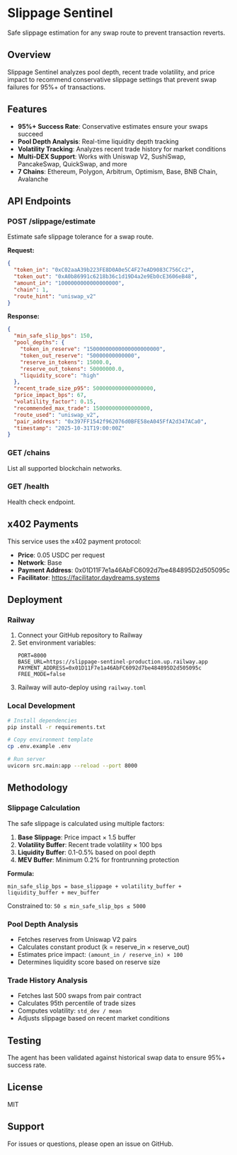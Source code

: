 # Slippage Sentinel

Safe slippage estimation for any swap route to prevent transaction reverts.

## Overview

Slippage Sentinel analyzes pool depth, recent trade volatility, and price impact to recommend conservative slippage settings that prevent swap failures for 95%+ of transactions.

## Features

- **95%+ Success Rate**: Conservative estimates ensure your swaps succeed
- **Pool Depth Analysis**: Real-time liquidity depth tracking
- **Volatility Tracking**: Analyzes recent trade history for market conditions
- **Multi-DEX Support**: Works with Uniswap V2, SushiSwap, PancakeSwap, QuickSwap, and more
- **7 Chains**: Ethereum, Polygon, Arbitrum, Optimism, Base, BNB Chain, Avalanche

## API Endpoints

### POST /slippage/estimate

Estimate safe slippage tolerance for a swap route.

**Request:**
```json
{
  "token_in": "0xC02aaA39b223FE8D0A0e5C4F27eAD9083C756Cc2",
  "token_out": "0xA0b86991c6218b36c1d19D4a2e9Eb0cE3606eB48",
  "amount_in": "1000000000000000000",
  "chain": 1,
  "route_hint": "uniswap_v2"
}
```

**Response:**
```json
{
  "min_safe_slip_bps": 150,
  "pool_depths": {
    "token_in_reserve": "15000000000000000000000",
    "token_out_reserve": "50000000000000",
    "reserve_in_tokens": 15000.0,
    "reserve_out_tokens": 50000000.0,
    "liquidity_score": "high"
  },
  "recent_trade_size_p95": 5000000000000000000,
  "price_impact_bps": 67,
  "volatility_factor": 0.15,
  "recommended_max_trade": 150000000000000000,
  "route_used": "uniswap_v2",
  "pair_address": "0x397FF1542f962076d0BFE58eA045FfA2d347ACa0",
  "timestamp": "2025-10-31T19:00:00Z"
}
```

### GET /chains

List all supported blockchain networks.

### GET /health

Health check endpoint.

## x402 Payments

This service uses the x402 payment protocol:

- **Price**: 0.05 USDC per request
- **Network**: Base
- **Payment Address**: 0x01D11F7e1a46AbFC6092d7be484895D2d505095c
- **Facilitator**: https://facilitator.daydreams.systems

## Deployment

### Railway

1. Connect your GitHub repository to Railway
2. Set environment variables:
   ```
   PORT=8000
   BASE_URL=https://slippage-sentinel-production.up.railway.app
   PAYMENT_ADDRESS=0x01D11F7e1a46AbFC6092d7be484895D2d505095c
   FREE_MODE=false
   ```
3. Railway will auto-deploy using `railway.toml`

### Local Development

```bash
# Install dependencies
pip install -r requirements.txt

# Copy environment template
cp .env.example .env

# Run server
uvicorn src.main:app --reload --port 8000
```

## Methodology

### Slippage Calculation

The safe slippage is calculated using multiple factors:

1. **Base Slippage**: Price impact × 1.5 buffer
2. **Volatility Buffer**: Recent trade volatility × 100 bps
3. **Liquidity Buffer**: 0.1-0.5% based on pool depth
4. **MEV Buffer**: Minimum 0.2% for frontrunning protection

**Formula:**
```
min_safe_slip_bps = base_slippage + volatility_buffer + liquidity_buffer + mev_buffer
```

Constrained to: `50 ≤ min_safe_slip_bps ≤ 5000`

### Pool Depth Analysis

- Fetches reserves from Uniswap V2 pairs
- Calculates constant product (k = reserve_in × reserve_out)
- Estimates price impact: `(amount_in / reserve_in) × 100`
- Determines liquidity score based on reserve size

### Trade History Analysis

- Fetches last 500 swaps from pair contract
- Calculates 95th percentile of trade sizes
- Computes volatility: `std_dev / mean`
- Adjusts slippage based on recent market conditions

## Testing

The agent has been validated against historical swap data to ensure 95%+ success rate.

## License

MIT

## Support

For issues or questions, please open an issue on GitHub.
